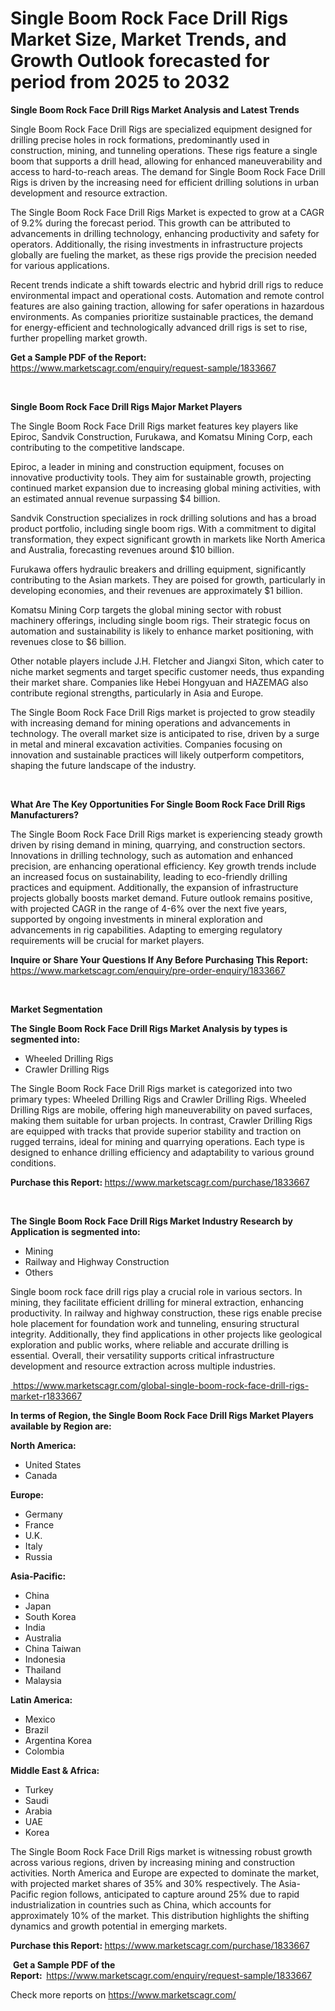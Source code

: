 <p><h1>Single Boom Rock Face Drill Rigs Market Size, Market Trends, and Growth Outlook forecasted for period from 2025 to 2032</h1></p><p><strong>Single Boom Rock Face Drill Rigs Market Analysis and Latest Trends</strong></p>
<p><p>Single Boom Rock Face Drill Rigs are specialized equipment designed for drilling precise holes in rock formations, predominantly used in construction, mining, and tunneling operations. These rigs feature a single boom that supports a drill head, allowing for enhanced maneuverability and access to hard-to-reach areas. The demand for Single Boom Rock Face Drill Rigs is driven by the increasing need for efficient drilling solutions in urban development and resource extraction.</p><p>The Single Boom Rock Face Drill Rigs Market is expected to grow at a CAGR of 9.2% during the forecast period. This growth can be attributed to advancements in drilling technology, enhancing productivity and safety for operators. Additionally, the rising investments in infrastructure projects globally are fueling the market, as these rigs provide the precision needed for various applications. </p><p>Recent trends indicate a shift towards electric and hybrid drill rigs to reduce environmental impact and operational costs. Automation and remote control features are also gaining traction, allowing for safer operations in hazardous environments. As companies prioritize sustainable practices, the demand for energy-efficient and technologically advanced drill rigs is set to rise, further propelling market growth.</p></p>
<p><strong>Get a Sample PDF of the Report:&nbsp;</strong> <a href="https://www.marketscagr.com/enquiry/request-sample/1833667?utm_campaign=2452&utm_medium=2&utm_source=Github&utm_content=ia&utm_term=26032025&utm_id=single-boom-rock-face-drill-rigs">https://www.marketscagr.com/enquiry/request-sample/1833667</a></p>
<p>&nbsp;</p>
<p><strong>Single Boom Rock Face Drill Rigs Major Market Players</strong></p>
<p><p>The Single Boom Rock Face Drill Rigs market features key players like Epiroc, Sandvik Construction, Furukawa, and Komatsu Mining Corp, each contributing to the competitive landscape. </p><p>Epiroc, a leader in mining and construction equipment, focuses on innovative productivity tools. They aim for sustainable growth, projecting continued market expansion due to increasing global mining activities, with an estimated annual revenue surpassing $4 billion.</p><p>Sandvik Construction specializes in rock drilling solutions and has a broad product portfolio, including single boom rigs. With a commitment to digital transformation, they expect significant growth in markets like North America and Australia, forecasting revenues around $10 billion.</p><p>Furukawa offers hydraulic breakers and drilling equipment, significantly contributing to the Asian markets. They are poised for growth, particularly in developing economies, and their revenues are approximately $1 billion.</p><p>Komatsu Mining Corp targets the global mining sector with robust machinery offerings, including single boom rigs. Their strategic focus on automation and sustainability is likely to enhance market positioning, with revenues close to $6 billion.</p><p>Other notable players include J.H. Fletcher and Jiangxi Siton, which cater to niche market segments and target specific customer needs, thus expanding their market share. Companies like Hebei Hongyuan and HAZEMAG also contribute regional strengths, particularly in Asia and Europe.</p><p>The Single Boom Rock Face Drill Rigs market is projected to grow steadily with increasing demand for mining operations and advancements in technology. The overall market size is anticipated to rise, driven by a surge in metal and mineral excavation activities. Companies focusing on innovation and sustainable practices will likely outperform competitors, shaping the future landscape of the industry.</p></p>
<p>&nbsp;</p>
<p><strong>What Are The Key Opportunities For Single Boom Rock Face Drill Rigs Manufacturers?</strong></p>
<p><p>The Single Boom Rock Face Drill Rigs market is experiencing steady growth driven by rising demand in mining, quarrying, and construction sectors. Innovations in drilling technology, such as automation and enhanced precision, are enhancing operational efficiency. Key growth trends include an increased focus on sustainability, leading to eco-friendly drilling practices and equipment. Additionally, the expansion of infrastructure projects globally boosts market demand. Future outlook remains positive, with projected CAGR in the range of 4-6% over the next five years, supported by ongoing investments in mineral exploration and advancements in rig capabilities. Adapting to emerging regulatory requirements will be crucial for market players.</p></p>
<p><strong>Inquire or Share Your Questions If Any Before Purchasing This Report:</strong> <a href="https://www.marketscagr.com/enquiry/pre-order-enquiry/1833667?utm_campaign=2452&utm_medium=2&utm_source=Github&utm_content=ia&utm_term=26032025&utm_id=single-boom-rock-face-drill-rigs">https://www.marketscagr.com/enquiry/pre-order-enquiry/1833667</a></p>
<p>&nbsp;</p>
<p><strong>Market Segmentation</strong></p>
<p><strong>The Single Boom Rock Face Drill Rigs Market Analysis by types is segmented into:</strong></p>
<p><ul><li>Wheeled Drilling Rigs</li><li>Crawler Drilling Rigs</li></ul></p>
<p><p>The Single Boom Rock Face Drill Rigs market is categorized into two primary types: Wheeled Drilling Rigs and Crawler Drilling Rigs. Wheeled Drilling Rigs are mobile, offering high maneuverability on paved surfaces, making them suitable for urban projects. In contrast, Crawler Drilling Rigs are equipped with tracks that provide superior stability and traction on rugged terrains, ideal for mining and quarrying operations. Each type is designed to enhance drilling efficiency and adaptability to various ground conditions.</p></p>
<p><strong>Purchase this Report:&nbsp;</strong><a href="https://www.marketscagr.com/purchase/1833667?utm_campaign=2452&utm_medium=2&utm_source=Github&utm_content=ia&utm_term=26032025&utm_id=single-boom-rock-face-drill-rigs">https://www.marketscagr.com/purchase/1833667</a></p>
<p>&nbsp;</p>
<p><strong>The Single Boom Rock Face Drill Rigs Market Industry Research by Application is segmented into:</strong></p>
<p><ul><li>Mining</li><li>Railway and Highway Construction</li><li>Others</li></ul></p>
<p><p>Single boom rock face drill rigs play a crucial role in various sectors. In mining, they facilitate efficient drilling for mineral extraction, enhancing productivity. In railway and highway construction, these rigs enable precise hole placement for foundation work and tunneling, ensuring structural integrity. Additionally, they find applications in other projects like geological exploration and public works, where reliable and accurate drilling is essential. Overall, their versatility supports critical infrastructure development and resource extraction across multiple industries.</p></p>
<p><a href="https://www.marketscagr.com/global-single-boom-rock-face-drill-rigs-market-r1833667?utm_campaign=2452&utm_medium=2&utm_source=Github&utm_content=ia&utm_term=26032025&utm_id=single-boom-rock-face-drill-rigs">&nbsp;https://www.marketscagr.com/global-single-boom-rock-face-drill-rigs-market-r1833667</a></p>
<p><strong>In terms of Region, the Single Boom Rock Face Drill Rigs Market Players available by Region are:</strong></p>
<p>
    <p> <strong> North America: </strong>
        <ul>
            <li>United States</li>
            <li>Canada</li>
        </ul>
        </p> 
    <p> <strong> Europe: </strong>
        <ul>
            <li>Germany</li>
            <li>France</li>
            <li>U.K.</li>
            <li>Italy</li>
            <li>Russia</li>
        </ul>
        </p> 
    <p> <strong> Asia-Pacific: </strong>
        <ul>
            <li>China</li>
            <li>Japan</li>
            <li>South Korea</li>
            <li>India</li>
            <li>Australia</li>
            <li>China Taiwan</li>
            <li>Indonesia</li>
            <li>Thailand</li>
            <li>Malaysia</li>
        </ul>
        </p> 
    <p> <strong> Latin America: </strong>
        <ul>
            <li>Mexico</li>
            <li>Brazil</li>
            <li>Argentina Korea</li>
            <li>Colombia</li>
        </ul>
        </p> 
    <p> <strong> Middle East & Africa: </strong>
        <ul>
            <li>Turkey</li>
            <li>Saudi</li>
            <li>Arabia</li>
            <li>UAE</li>
            <li>Korea</li>
        </ul>
    </p>
    </p>
<p><p>The Single Boom Rock Face Drill Rigs market is witnessing robust growth across various regions, driven by increasing mining and construction activities. North America and Europe are expected to dominate the market, with projected market shares of 35% and 30% respectively. The Asia-Pacific region follows, anticipated to capture around 25% due to rapid industrialization in countries such as China, which accounts for approximately 10% of the market. This distribution highlights the shifting dynamics and growth potential in emerging markets.</p></p>
<p><strong>Purchase this Report: </strong><a href="https://www.marketscagr.com/purchase/1833667?utm_campaign=2452&utm_medium=2&utm_source=Github&utm_content=ia&utm_term=26032025&utm_id=single-boom-rock-face-drill-rigs">https://www.marketscagr.com/purchase/1833667</a></p>
<p>&nbsp;<strong>Get a Sample PDF of the Report:&nbsp;&nbsp;</strong><a href="https://www.marketscagr.com/enquiry/request-sample/1833667?utm_campaign=2452&utm_medium=2&utm_source=Github&utm_content=ia&utm_term=26032025&utm_id=single-boom-rock-face-drill-rigs">https://www.marketscagr.com/enquiry/request-sample/1833667</a></p>
<p><strong></strong></p>
<p>Check more reports on <a href="https://www.marketscagr.com/?utm_campaign=2452&utm_medium=2&utm_source=Github&utm_content=ia&utm_term=26032025&utm_id=single-boom-rock-face-drill-rigs">https://www.marketscagr.com/</a></p>